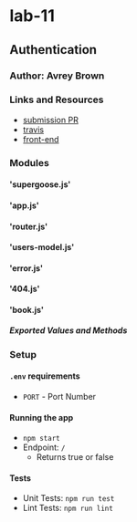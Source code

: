 # lab-11

## Authentication

### Author: Avrey Brown

### Links and Resources
* [submission PR](https://github.com/AvreyBrown-401-advanced-javascript/lab-11/pull/1)
* [travis](https://www.travis-ci.com/AvreyBrown-401-advanced-javascript/lab-11)
* [front-end](https://lab-11avrey.herokuapp.com/)



### Modules
#### 'supergoose.js'
#### 'app.js'
#### 'router.js'
#### 'users-model.js'
#### 'error.js'
#### '404.js'
#### 'book.js'
##### Exported Values and Methods



### Setup
#### `.env` requirements
* `PORT` - Port Number

#### Running the app
* `npm start`
* Endpoint: `/`
  * Returns true or false
  
#### Tests
* Unit Tests: `npm run test`
* Lint Tests: `npm run lint`